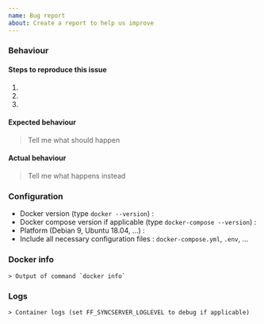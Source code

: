 ```yaml
---
name: Bug report
about: Create a report to help us improve
---
```


### Behaviour

#### Steps to reproduce this issue

1.
2.
3.

#### Expected behaviour

> Tell me what should happen

#### Actual behaviour

> Tell me what happens instead

### Configuration

* Docker version (type `docker --version`) :
* Docker compose version if applicable (type `docker-compose --version`) : 
* Platform (Debian 9, Ubuntu 18.04, ...) : 
* Include all necessary configuration files : `docker-compose.yml`, `.env`, ...

### Docker info

```
> Output of command `docker info`
```

### Logs

```
> Container logs (set FF_SYNCSERVER_LOGLEVEL to debug if applicable)
```
